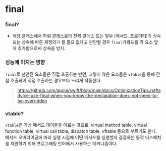 # final

### final?
- 해당 클래스에서 하위 클래스로의 전체 클래스 또는 일부 (메서드, 프로퍼티)가 상속 또는 상속에 따른 재정의가 될 필요 없다고 판단될 경우 `final`키워드를 각 요소 앞에 추가함으로써 상속을 방지.

### 성능에 미치는 영향

`final`로 선언된 요소들은 직접 호출하는 반면, 그렇지 않은 요소들은 `vtable`을 통해 간접 호출되어 직접 호출하는 경우보다 느리게 작동한다.
> https://github.com/apple/swift/blob/main/docs/OptimizationTips.rst#advice-use-final-when-you-know-the-declaration-does-not-need-to-be-overridden

### vtable?
`vtable`은 가상 메서드 테이블을 이르는 것으로, virtual method table, virtual function table, virtual call table, dispatch table, vftable 등으로 부르기도 한다.
메서드 오버라이딩에 따라 실행 시점에 어떤 메서드를 실행할지 결정하는 동적 디스패치를 지원하기 위해 프로그래밍 언어에서 사용하는 메커니즘이다.